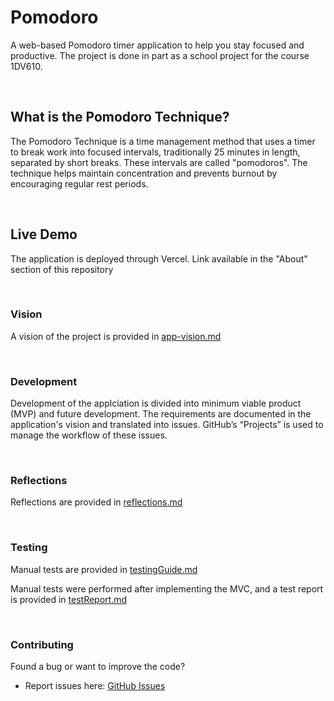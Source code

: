 # Pomodoro

A web-based Pomodoro timer application to help you stay focused and productive. The project is done in part as a school project for the course 1DV610.

<br>

## What is the Pomodoro Technique?

The Pomodoro Technique is a time management method that uses a timer to break work into focused intervals, traditionally 25 minutes in length, separated by short breaks. These intervals are called "pomodoros". The technique helps maintain concentration and prevents burnout by encouraging regular rest periods.

<br>

## Live Demo

The application is deployed through Vercel. Link available in the "About" section of this repository

<br>

### Vision

A vision of the project is provided in [app-vision.md](docs/app-vision.md)

<br>

### Development

Development of the applciation is divided into minimum viable product (MVP) and future development. The requirements are documented in the application's vision and translated into issues. GitHub’s “Projects” is used to manage the workflow of these issues.

<br>

### Reflections

Reflections are provided in [reflections.md](docs/reflection.md)

<br>

### Testing

Manual tests are provided in [testingGuide.md](docs/testingGuide.md)

Manual tests were performed after implementing the MVC, and a test report is provided in [testReport.md](docs/testReport.md)

<br>

### Contributing

Found a bug or want to improve the code?

- Report issues here: [GitHub Issues](https://github.com/TiberiusGh/pomodoro/issues)
